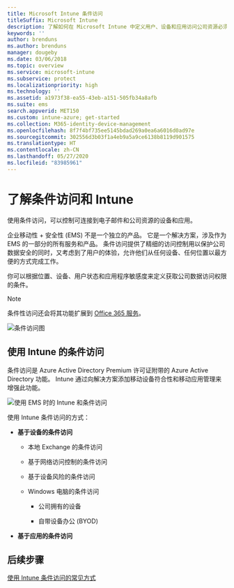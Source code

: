 ```yaml
---
title: Microsoft Intune 条件访问
titleSuffix: Microsoft Intune
description: 了解如何在 Microsoft Intune 中定义用户、设备和应用访问公司资源必须满足的条件。
keywords: ''
author: brenduns
ms.author: brenduns
manager: dougeby
ms.date: 03/06/2018
ms.topic: overview
ms.service: microsoft-intune
ms.subservice: protect
ms.localizationpriority: high
ms.technology: ''
ms.assetid: a1973f38-ea55-43eb-a151-505fb34a8afb
ms.suite: ems
search.appverid: MET150
ms.custom: intune-azure; get-started
ms.collection: M365-identity-device-management
ms.openlocfilehash: 8f7f4bf735ee5145bdad269a0ea6a6016d0ad97e
ms.sourcegitcommit: 302556d3b03f1a4eb9a5a9ce6138b8119d901575
ms.translationtype: HT
ms.contentlocale: zh-CN
ms.lasthandoff: 05/27/2020
ms.locfileid: "83985961"
---
```

# <a name="learn-about-conditional-access-and-intune"></a>了解条件访问和 Intune

使用条件访问，可以控制可连接到电子邮件和公司资源的设备和应用。 

企业移动性 + 安全性 (EMS) 不是一个独立的产品。 它是一个解决方案，涉及作为 EMS 的一部分的所有服务和产品。 条件访问提供了精细的访问控制用以保护公司数据安全的同时，又考虑到了用户的体验，允许他们从任何设备、任何位置以最方便的方式完成工作。

你可以根据位置、设备、用户状态和应用程序敏感度来定义获取公司数据访问权限的条件。

> [!NOTE]
> 条件性访问还会将其功能扩展到 [Office 365 服务](https://docs.microsoft.com/office365/enterprise/office-365-client-support-conditional-access)。

![条件访问图](./media/conditional-access/ca-diagram-1.png)

## <a name="use-conditional-access-with-intune"></a>使用 Intune 的条件访问

条件访问是 Azure Active Directory Premium 许可证附带的 Azure Active Directory 功能。 Intune 通过向解决方案添加移动设备符合性和移动应用管理来增强此功能。 

![使用 EMS 时的 Intune 和条件访问](./media/conditional-access/intune-with-ca-1.png)

使用 Intune 条件访问的方式：

- **基于设备的条件访问**

  - 本地 Exchange 的条件访问

  - 基于网络访问控制的条件访问

  - 基于设备风险的条件访问

  - Windows 电脑的条件访问

    - 公司拥有的设备

    - 自带设备办公 (BYOD)

- **基于应用的条件访问**

## <a name="next-steps"></a>后续步骤

[使用 Intune 条件访问的常见方式](conditional-access-intune-common-ways-use.md)
